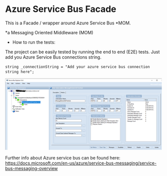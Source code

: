 # Azure Service Bus Facade

This is a Facade / wrapper around Azure Service Bus *MOM. 

*a Messaging Oriented Middleware (MOM)

- How to run the tests:

The project can be easily tested by running the end to end (E2E) tests. Just add you Azure Service Bus connections string.

    string _connectionString = "Add your azure service bus connection string here";

![explorer](explorer.png)

Further info about Azure service bus can be found here:
https://docs.microsoft.com/en-us/azure/service-bus-messaging/service-bus-messaging-overview
